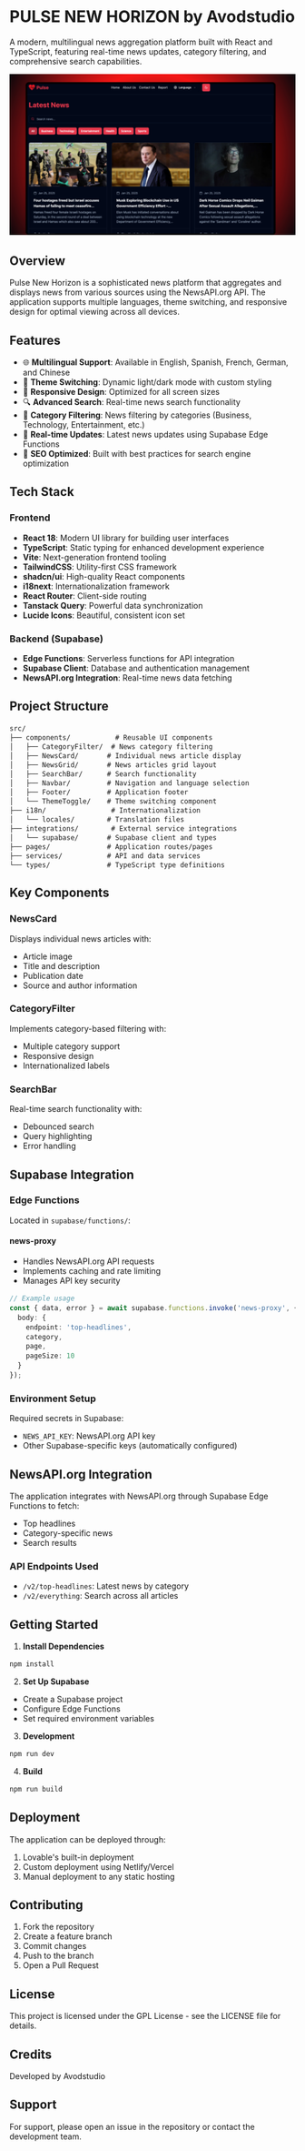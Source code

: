 # PULSE NEW HORIZON by Avodstudio

A modern, multilingual news aggregation platform built with React and TypeScript, featuring real-time news updates, category filtering, and comprehensive search capabilities.

![Pulse Logo](public/og-image.png)

## Overview

Pulse New Horizon is a sophisticated news platform that aggregates and displays news from various sources using the NewsAPI.org API. The application supports multiple languages, theme switching, and responsive design for optimal viewing across all devices.

## Features

- 🌐 **Multilingual Support**: Available in English, Spanish, French, German, and Chinese
- 🎨 **Theme Switching**: Dynamic light/dark mode with custom styling
- 📱 **Responsive Design**: Optimized for all screen sizes
- 🔍 **Advanced Search**: Real-time news search functionality
- 📑 **Category Filtering**: News filtering by categories (Business, Technology, Entertainment, etc.)
- 🔄 **Real-time Updates**: Latest news updates using Supabase Edge Functions
- 🎯 **SEO Optimized**: Built with best practices for search engine optimization

## Tech Stack

### Frontend
- **React 18**: Modern UI library for building user interfaces
- **TypeScript**: Static typing for enhanced development experience
- **Vite**: Next-generation frontend tooling
- **TailwindCSS**: Utility-first CSS framework
- **shadcn/ui**: High-quality React components
- **i18next**: Internationalization framework
- **React Router**: Client-side routing
- **Tanstack Query**: Powerful data synchronization
- **Lucide Icons**: Beautiful, consistent icon set

### Backend (Supabase)
- **Edge Functions**: Serverless functions for API integration
- **Supabase Client**: Database and authentication management
- **NewsAPI.org Integration**: Real-time news data fetching

## Project Structure

```
src/
├── components/           # Reusable UI components
│   ├── CategoryFilter/  # News category filtering
│   ├── NewsCard/       # Individual news article display
│   ├── NewsGrid/       # News articles grid layout
│   ├── SearchBar/      # Search functionality
│   ├── Navbar/         # Navigation and language selection
│   ├── Footer/         # Application footer
│   └── ThemeToggle/    # Theme switching component
├── i18n/                # Internationalization
│   └── locales/        # Translation files
├── integrations/        # External service integrations
│   └── supabase/       # Supabase client and types
├── pages/              # Application routes/pages
├── services/           # API and data services
└── types/              # TypeScript type definitions
```

## Key Components

### NewsCard
Displays individual news articles with:
- Article image
- Title and description
- Publication date
- Source and author information

### CategoryFilter
Implements category-based filtering with:
- Multiple category support
- Responsive design
- Internationalized labels

### SearchBar
Real-time search functionality with:
- Debounced search
- Query highlighting
- Error handling

## Supabase Integration

### Edge Functions
Located in `supabase/functions/`:

#### news-proxy
- Handles NewsAPI.org API requests
- Implements caching and rate limiting
- Manages API key security

```typescript
// Example usage
const { data, error } = await supabase.functions.invoke('news-proxy', {
  body: { 
    endpoint: 'top-headlines',
    category,
    page,
    pageSize: 10
  }
});
```

### Environment Setup
Required secrets in Supabase:
- `NEWS_API_KEY`: NewsAPI.org API key
- Other Supabase-specific keys (automatically configured)

## NewsAPI.org Integration

The application integrates with NewsAPI.org through Supabase Edge Functions to fetch:
- Top headlines
- Category-specific news
- Search results

### API Endpoints Used
- `/v2/top-headlines`: Latest news by category
- `/v2/everything`: Search across all articles

## Getting Started

1. **Install Dependencies**
```bash
npm install
```

2. **Set Up Supabase**
- Create a Supabase project
- Configure Edge Functions
- Set required environment variables

3. **Development**
```bash
npm run dev
```

4. **Build**
```bash
npm run build
```

## Deployment

The application can be deployed through:
1. Lovable's built-in deployment
2. Custom deployment using Netlify/Vercel
3. Manual deployment to any static hosting

## Contributing

1. Fork the repository
2. Create a feature branch
3. Commit changes
4. Push to the branch
5. Open a Pull Request

## License

This project is licensed under the GPL License - see the LICENSE file for details.

## Credits

Developed by Avodstudio

## Support

For support, please open an issue in the repository or contact the development team.
